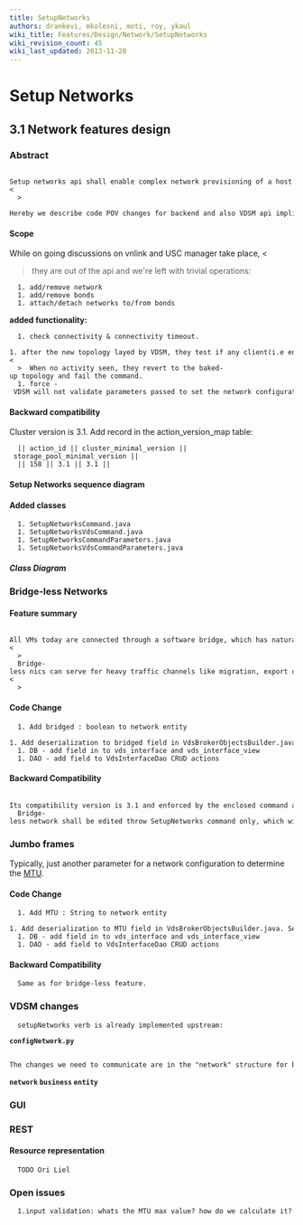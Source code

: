 ```yaml
---
title: SetupNetworks
authors: drankevi, mkolesni, moti, roy, ykaul
wiki_title: Features/Design/Network/SetupNetworks
wiki_revision_count: 45
wiki_last_updated: 2013-11-28
---
```


# Setup Networks

## 3.1 Network features design

### Abstract

      Setup networks api shall enable complex network provisioning of a host i.e. add/remove/bond network at one call.<
      >
      Hereby we describe code POV changes for backend and also VDSM api implications.

#### Scope

While on going discussions on vnlink and USC manager take place, <
> they are out of the api and we're left with trivial operations:

      1. add/remove network
      1. add/remove bonds
      1. attach/detach networks to/from bonds

**added functionality:**

      1. check connectivity & connectivity timeout.
      1. after the new topology layed by VDSM, they test if any client(i.e engine) has interacted with them,  in the given period timeout.<
      >  When no activity seen, they revert to the baked-up topology and fail the command.
      1. force - VDSM will not validate parameters passed to set the network configuration .

#### Backward compatibility

Cluster version is 3.1. Add record in the action_version_map table:

      || action_id || cluster_minimal_version || storage_pool_minimal_version ||
      || 158 || 3.1 || 3.1 ||

#### Setup Networks sequence diagram

#### Added classes

      1. SetupNetworksCommand.java
      1. SetupNetworksVdsCommand.java
      1. SetupNetworksCommandParameters.java
      1. SetupNetworksVdsCommandParameters.java

##### Class Diagram

### Bridge-less Networks

#### Feature summary

      All VMs today are connected through a software bridge, which has naturally performance take.<
      >
      Bridge-less nics can serve for heavy traffic channels like migration, export or the engine management network.<
      >

#### Code Change

      1. Add bridged : boolean to network entity
      1. Add deserialization to bridged field in VdsBrokerObjectsBuilder.java
      1. DB - add field in to vds_interface and vds_interface_view
      1. DAO - add field to VdsInterfaceDao CRUD actions

#### Backward Compatibility

      Its compatibility version is 3.1 and enforced by the enclosed command as mentioned already.
      Bridge-less network shall be edited throw SetupNetworks command only, which will  eventually deprecate add/edit networks commands.

### Jumbo frames

Typically, just another parameter for a network configuration to determine the [MTU](http://en.wikipedia.org/wiki/Maximum_transmission_unit).

#### Code Change

      1. Add MTU : String to network entity
      1. Add deserialization to MTU field in VdsBrokerObjectsBuilder.java. Serialise as String and not Int.
      1. DB - add field in to vds_interface and vds_interface_view
      1. DAO - add field to VdsInterfaceDao CRUD actions

#### Backward Compatibility

      Same as for bridge-less feature.

### VDSM changes

      setupNetworks verb is already implemented upstream:

**`configNetwork.py`**

      The changes we need to communicate are in the "network" structure for bridge and MTU fields

**`network` `business` `entity`**

### GUI

### REST

#### Resource representation

      TODO Ori Liel

### Open issues

      1.input validation: whats the MTU max value? how do we calculate it?

